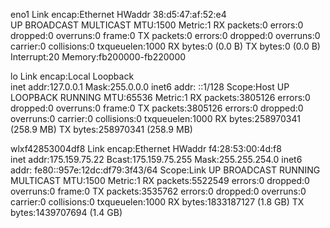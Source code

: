 eno1      Link encap:Ethernet  HWaddr 38:d5:47:af:52:e4  
          UP BROADCAST MULTICAST  MTU:1500  Metric:1
          RX packets:0 errors:0 dropped:0 overruns:0 frame:0
          TX packets:0 errors:0 dropped:0 overruns:0 carrier:0
          collisions:0 txqueuelen:1000 
          RX bytes:0 (0.0 B)  TX bytes:0 (0.0 B)
          Interrupt:20 Memory:fb200000-fb220000 

lo        Link encap:Local Loopback  
          inet addr:127.0.0.1  Mask:255.0.0.0
          inet6 addr: ::1/128 Scope:Host
          UP LOOPBACK RUNNING  MTU:65536  Metric:1
          RX packets:3805126 errors:0 dropped:0 overruns:0 frame:0
          TX packets:3805126 errors:0 dropped:0 overruns:0 carrier:0
          collisions:0 txqueuelen:1000 
          RX bytes:258970341 (258.9 MB)  TX bytes:258970341 (258.9 MB)

wlxf42853004df8 Link encap:Ethernet  HWaddr f4:28:53:00:4d:f8  
          inet addr:175.159.75.22  Bcast:175.159.75.255  Mask:255.255.254.0
          inet6 addr: fe80::957e:12dc:df79:3f43/64 Scope:Link
          UP BROADCAST RUNNING MULTICAST  MTU:1500  Metric:1
          RX packets:5522549 errors:0 dropped:0 overruns:0 frame:0
          TX packets:3535762 errors:0 dropped:0 overruns:0 carrier:0
          collisions:0 txqueuelen:1000 
          RX bytes:1833187127 (1.8 GB)  TX bytes:1439707694 (1.4 GB)

